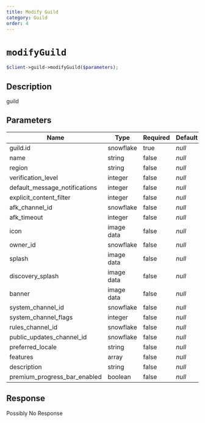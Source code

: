 ```yaml
---
title: Modify Guild
category: Guild
order: 4
---
```


# `modifyGuild`

```php
$client->guild->modifyGuild($parameters);
```

## Description

guild

## Parameters


Name | Type | Required | Default
--- | --- | --- | ---
guild.id | snowflake | true | *null*
name | string | false | *null*
region | string | false | *null*
verification_level | integer | false | *null*
default_message_notifications | integer | false | *null*
explicit_content_filter | integer | false | *null*
afk_channel_id | snowflake | false | *null*
afk_timeout | integer | false | *null*
icon | image data | false | *null*
owner_id | snowflake | false | *null*
splash | image data | false | *null*
discovery_splash | image data | false | *null*
banner | image data | false | *null*
system_channel_id | snowflake | false | *null*
system_channel_flags | integer | false | *null*
rules_channel_id | snowflake | false | *null*
public_updates_channel_id | snowflake | false | *null*
preferred_locale | string | false | *null*
features | array | false | *null*
description | string | false | *null*
premium_progress_bar_enabled | boolean | false | *null*

## Response

Possibly No Response

